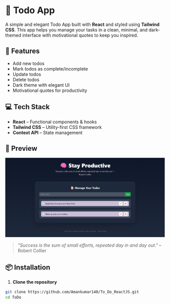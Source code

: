 # 📝 Todo App

A simple and elegant Todo App built with **React** and styled using **Tailwind CSS**. This app helps you manage your tasks in a clean, minimal, and dark-themed interface with motivational quotes to keep you inspired.

## 🚀 Features

- Add new todos
- Mark todos as complete/incomplete
- Update todos
- Delete todos
- Dark theme with elegant UI
- Motivational quotes for productivity

## 💻 Tech Stack

- **React** – Functional components & hooks
- **Tailwind CSS** – Utility-first CSS framework
- **Context API** – State management

## 📸 Preview

![Todo App Screenshot](./screenshot/Screenshot%202025-04-24%20015352.png)

> _"Success is the sum of small efforts, repeated day in and day out."_ – Robert Collier

## 📦 Installation

1. **Clone the repository**

```bash
git clone https://github.com/Amankumar140/To_Do_ReactJS.git
cd ToDo
